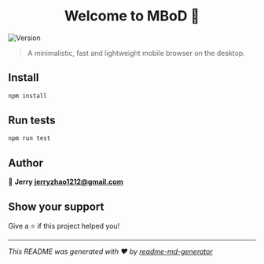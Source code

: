 <h1 align="center">Welcome to MBoD 👋</h1>
<p>
  <img alt="Version" src="https://img.shields.io/badge/version-1.0.0-blue.svg?cacheSeconds=2592000" />
</p>

> A minimalistic, fast and lightweight mobile browser on the desktop.

## Install

```sh
npm install
```

## Run tests

```sh
npm run test
```

## Author

👤 **Jerry <jerryzhao1212@gmail.com>**


## Show your support

Give a ⭐️ if this project helped you!

***
_This README was generated with ❤️ by [readme-md-generator](https://github.com/kefranabg/readme-md-generator)_